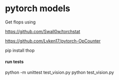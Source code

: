 # pytorch models

Get flops using

https://github.com/Swall0w/torchstat

https://github.com/Lyken17/pytorch-OpCounter

pip install thop

#### run tests

python -m unittest test_vision.py
python test_vision.py
